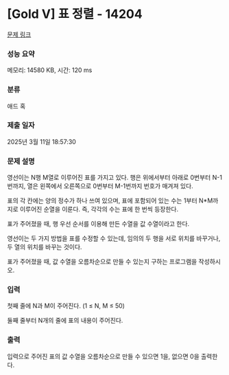 # [Gold V] 표 정렬 - 14204 

[문제 링크](https://www.acmicpc.net/problem/14204) 

### 성능 요약

메모리: 14580 KB, 시간: 120 ms

### 분류

애드 혹

### 제출 일자

2025년 3월 11일 18:57:30

### 문제 설명

<p>영선이는 N행 M열로 이루어진 표를 가지고 있다. 행은 위에서부터 아래로 0번부터 N-1번까지, 열은 왼쪽에서 오른쪽으로 0번부터 M-1번까지 번호가 매겨져 있다.</p>

<p>표의 각 칸에는 양의 정수가 하나 쓰여 있으며, 표에 포함되어 있는 수는 1부터 N*M까지로 이루어진 순열을 이룬다. 즉, 각각의 수는 표에 한 번씩 등장한다.</p>

<p>표가 주어졌을 때, 행 우선 순서를 이용해 만든 수열을 값 수열이라고 한다.</p>

<p>영선이는 두 가지 방법을 표를 수정할 수 있는데, 임의의 두 행을 서로 위치를 바꾸거나, 두 열의 위치를 바꾸는 것이다.</p>

<p>표가 주어졌을 때, 값 수열을 오름차순으로 만들 수 있는지 구하는 프로그램을 작성하시오.</p>

### 입력 

 <p>첫째 줄에 N과 M이 주어진다. (1 ≤ N, M ≤ 50)</p>

<p>둘째 줄부터 N개의 줄에 표의 내용이 주어진다.</p>

### 출력 

 <p>입력으로 주어진 표의 값 수열을 오름차순으로 만들 수 있으면 1을, 없으면 0을 출력한다.</p>

